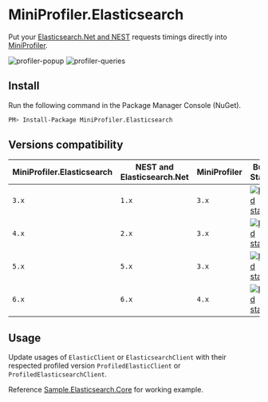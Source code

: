 # MiniProfiler.Elasticsearch
Put your [Elasticsearch.Net and NEST](https://github.com/elastic/elasticsearch-net) requests timings directly into [MiniProfiler](https://github.com/MiniProfiler/dotnet).

![profiler-popup](https://user-images.githubusercontent.com/3474842/30780873-de83efd8-a11d-11e7-8735-49dea4a1d4f1.png)
![profiler-queries](https://user-images.githubusercontent.com/3474842/30780952-edf8adea-a11e-11e7-8d64-c65331f389bf.png)

## Install
Run the following command in the Package Manager Console (NuGet).
```bash
PM> Install-Package MiniProfiler.Elasticsearch
```
## Versions compatibility
| MiniProfiler.Elasticsearch | NEST and Elasticsearch.Net | MiniProfiler | Build Status | NuGet Feed |
| -------------------------- | -------------------------- | ------------ | ------------ | ---------- |
| `3.x` | `1.x` | `3.x` | [![Build status](https://ci.appveyor.com/api/projects/status/m15gemuqkcs1rbv4/branch/3.x?svg=true)](https://ci.appveyor.com/project/romansp/miniprofiler-elasticsearch/branch/3.x) | [![Nuget feed](https://img.shields.io/badge/nuget-v3.2.0-blue.svg)](https://www.nuget.org/packages/MiniProfiler.Elasticsearch/3.2.0)
| `4.x` | `2.x` | `3.x` | [![Build status](https://ci.appveyor.com/api/projects/status/m15gemuqkcs1rbv4/branch/4.x?svg=true)](https://ci.appveyor.com/project/romansp/miniprofiler-elasticsearch/branch/4.x) | [![Nuget feed](https://img.shields.io/badge/nuget-v4.0.0-blue.svg)](https://www.nuget.org/packages/MiniProfiler.Elasticsearch/4.0.0)
| `5.x` | `5.x` | `3.x` | [![Build status](https://ci.appveyor.com/api/projects/status/m15gemuqkcs1rbv4/branch/5.x?svg=true)](https://ci.appveyor.com/project/romansp/miniprofiler-elasticsearch/branch/5.x) | [![Nuget feed](https://img.shields.io/badge/nuget-v5.0.0-blue.svg)](https://www.nuget.org/packages/MiniProfiler.Elasticsearch/5.0.0)
| `6.x` | `6.x` | `4.x` | [![Build status](https://ci.appveyor.com/api/projects/status/m15gemuqkcs1rbv4/branch/master?svg=true)](https://ci.appveyor.com/project/romansp/miniprofiler-elasticsearch/branch/master) | [![Nuget feed](https://img.shields.io/nuget/vpre/MiniProfiler.Elasticsearch.svg)](https://www.nuget.org/packages/MiniProfiler.Elasticsearch)

## Usage
Update usages of ``ElasticClient`` or ``ElasticsearchClient`` with their respected profiled version ``ProfiledElasticClient`` or ``ProfiledElasticsearchClient``.

Reference [Sample.Elasticsearch.Core](https://github.com/romansp/MiniProfiler.Elasticsearch/tree/master/samples/Sample.Elasticsearch.Core) for working example.
